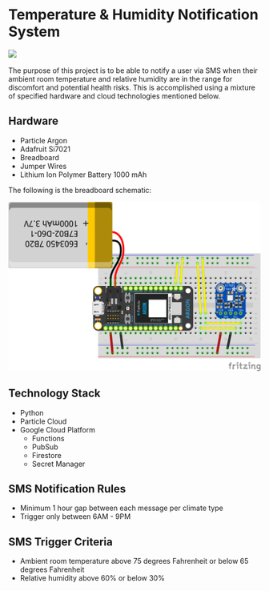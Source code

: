 # Temperature & Humidity Notification System

![](https://github.com/lxiong1/cloud-temperature-humidity-system/workflows/Greet%20Everyone/badge.svg)

The purpose of this project is to be able to notify a user via SMS when their ambient room temperature and relative humidity are in the range for discomfort and potential health risks. This is accomplished using a mixture of specified hardware and cloud technologies mentioned below.

## Hardware
- Particle Argon
- Adafruit Si7021
- Breadboard
- Jumper Wires
- Lithium Ion Polymer Battery 1000 mAh

The following is the breadboard schematic:

![Breadboard Schematic](./latex/images/breadboard-schematic.png)

## Technology Stack
- Python
- Particle Cloud
- Google Cloud Platform
    - Functions
    - PubSub
    - Firestore
    - Secret Manager

## SMS Notification Rules
- Minimum 1 hour gap between each message per climate type
- Trigger only between 6AM - 9PM

## SMS Trigger Criteria
- Ambient room temperature above 75 degrees Fahrenheit or below 65 degrees Fahrenheit
- Relative humidity above 60% or below 30%
